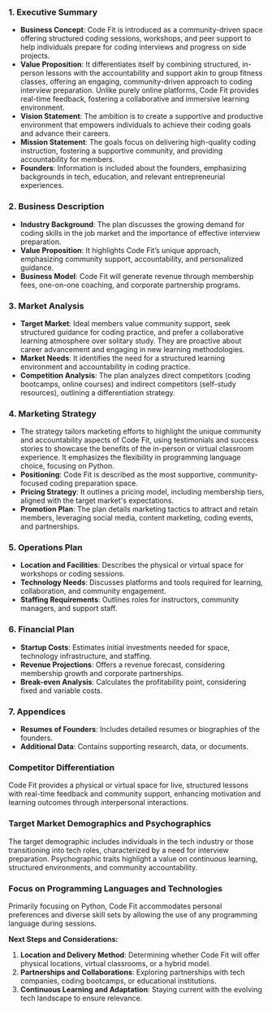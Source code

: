 ### 1. Executive Summary

- **Business Concept**: Code Fit is introduced as a community-driven space offering structured coding sessions, workshops, and peer support to help individuals prepare for coding interviews and progress on side projects.
- **Value Proposition**: It differentiates itself by combining structured, in-person lessons with the accountability and support akin to group fitness classes, offering an engaging, community-driven approach to coding interview preparation. Unlike purely online platforms, Code Fit provides real-time feedback, fostering a collaborative and immersive learning environment.
- **Vision Statement**: The ambition is to create a supportive and productive environment that empowers individuals to achieve their coding goals and advance their careers.
- **Mission Statement**: The goals focus on delivering high-quality coding instruction, fostering a supportive community, and providing accountability for members.
- **Founders**: Information is included about the founders, emphasizing backgrounds in tech, education, and relevant entrepreneurial experiences.

### 2. Business Description

- **Industry Background**: The plan discusses the growing demand for coding skills in the job market and the importance of effective interview preparation.
- **Value Proposition**: It highlights Code Fit’s unique approach, emphasizing community support, accountability, and personalized guidance.
- **Business Model**: Code Fit will generate revenue through membership fees, one-on-one coaching, and corporate partnership programs.

### 3. Market Analysis

- **Target Market**: Ideal members value community support, seek structured guidance for coding practice, and prefer a collaborative learning atmosphere over solitary study. They are proactive about career advancement and engaging in new learning methodologies.
- **Market Needs**: It identifies the need for a structured learning environment and accountability in coding practice.
- **Competition Analysis**: The plan analyzes direct competitors (coding bootcamps, online courses) and indirect competitors (self-study resources), outlining a differentiation strategy.

### 4. Marketing Strategy

- The strategy tailors marketing efforts to highlight the unique community and accountability aspects of Code Fit, using testimonials and success stories to showcase the benefits of the in-person or virtual classroom experience. It emphasizes the flexibility in programming language choice, focusing on Python.
- **Positioning**: Code Fit is described as the most supportive, community-focused coding preparation space.
- **Pricing Strategy**: It outlines a pricing model, including membership tiers, aligned with the target market's expectations.
- **Promotion Plan**: The plan details marketing tactics to attract and retain members, leveraging social media, content marketing, coding events, and partnerships.

### 5. Operations Plan

- **Location and Facilities**: Describes the physical or virtual space for workshops or coding sessions.
- **Technology Needs**: Discusses platforms and tools required for learning, collaboration, and community engagement.
- **Staffing Requirements**: Outlines roles for instructors, community managers, and support staff.

### 6. Financial Plan

- **Startup Costs**: Estimates initial investments needed for space, technology infrastructure, and staffing.
- **Revenue Projections**: Offers a revenue forecast, considering membership growth and corporate partnerships.
- **Break-even Analysis**: Calculates the profitability point, considering fixed and variable costs.

### 7. Appendices

- **Resumes of Founders**: Includes detailed resumes or biographies of the founders.
- **Additional Data**: Contains supporting research, data, or documents.

### Competitor Differentiation

Code Fit provides a physical or virtual space for live, structured lessons with real-time feedback and community support, enhancing motivation and learning outcomes through interpersonal interactions.

### Target Market Demographics and Psychographics

The target demographic includes individuals in the tech industry or those transitioning into tech roles, characterized by a need for interview preparation. Psychographic traits highlight a value on continuous learning, structured environments, and community accountability.

### Focus on Programming Languages and Technologies

Primarily focusing on Python, Code Fit accommodates personal preferences and diverse skill sets by allowing the use of any programming language during sessions.

**Next Steps and Considerations:**

1. **Location and Delivery Method**: Determining whether Code Fit will offer physical locations, virtual classrooms, or a hybrid model.
2. **Partnerships and Collaborations**: Exploring partnerships with tech companies, coding bootcamps, or educational institutions.
3. **Continuous Learning and Adaptation**: Staying current with the evolving tech landscape to ensure relevance.
